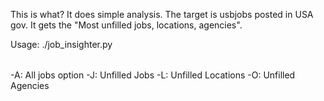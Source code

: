 This is what?
It does simple analysis.
The target is usbjobs posted in USA gov.
It gets the "Most unfilled jobs, locations, agencies".

Usage: ./job_insighter.py <option>

-A: All jobs option
-J: Unfilled Jobs
-L: Unfilled Locations
-O: Unfilled Agencies
